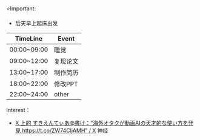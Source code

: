 ⭐Important: 
- 后天早上起床出发

| TimeLine    | Event |
| ----------- | ----- |
| 00:00~09:00 | 睡觉    |
| 09:00~12:00 | 复现论文  |
| 13:00~17:00 | 制作简历  |
| 18:00~22:00 | 修改PPT |
| 22:00~24:00 | other |

Interest：
- [X 上的 すきえんてぃあ@書け：“海外オタクが動画AIの天才的な使い方を発見 https://t.co/ZW74CljAMH” / X](https://x.com/cicada3301_kig/status/1846051122018173361) 神经

